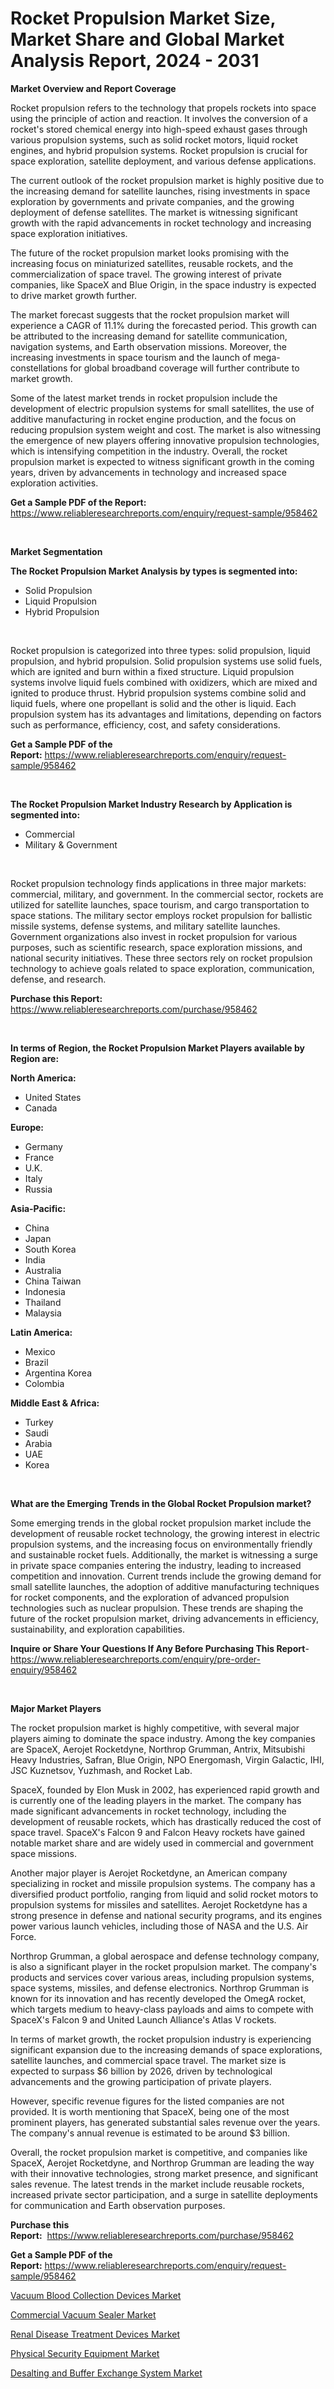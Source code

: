 <p><h1>Rocket Propulsion Market Size, Market Share and Global Market Analysis Report, 2024 - 2031</h1></p><p><strong>Market Overview and Report Coverage</strong></p>
<p><p>Rocket propulsion refers to the technology that propels rockets into space using the principle of action and reaction. It involves the conversion of a rocket's stored chemical energy into high-speed exhaust gases through various propulsion systems, such as solid rocket motors, liquid rocket engines, and hybrid propulsion systems. Rocket propulsion is crucial for space exploration, satellite deployment, and various defense applications.</p><p>The current outlook of the rocket propulsion market is highly positive due to the increasing demand for satellite launches, rising investments in space exploration by governments and private companies, and the growing deployment of defense satellites. The market is witnessing significant growth with the rapid advancements in rocket technology and increasing space exploration initiatives.</p><p>The future of the rocket propulsion market looks promising with the increasing focus on miniaturized satellites, reusable rockets, and the commercialization of space travel. The growing interest of private companies, like SpaceX and Blue Origin, in the space industry is expected to drive market growth further.</p><p>The market forecast suggests that the rocket propulsion market will experience a CAGR of 11.1% during the forecasted period. This growth can be attributed to the increasing demand for satellite communication, navigation systems, and Earth observation missions. Moreover, the increasing investments in space tourism and the launch of mega-constellations for global broadband coverage will further contribute to market growth.</p><p>Some of the latest market trends in rocket propulsion include the development of electric propulsion systems for small satellites, the use of additive manufacturing in rocket engine production, and the focus on reducing propulsion system weight and cost. The market is also witnessing the emergence of new players offering innovative propulsion technologies, which is intensifying competition in the industry. Overall, the rocket propulsion market is expected to witness significant growth in the coming years, driven by advancements in technology and increased space exploration activities.</p></p>
<p><strong>Get a Sample PDF of the Report:</strong> <a href="https://www.reliableresearchreports.com/enquiry/request-sample/958462">https://www.reliableresearchreports.com/enquiry/request-sample/958462</a></p>
<p>&nbsp;</p>
<p><strong>Market Segmentation</strong></p>
<p><strong>The Rocket Propulsion Market Analysis by types is segmented into:</strong></p>
<p><ul><li>Solid Propulsion</li><li>Liquid Propulsion</li><li>Hybrid Propulsion</li></ul></p>
<p>&nbsp;</p>
<p><p>Rocket propulsion is categorized into three types: solid propulsion, liquid propulsion, and hybrid propulsion. Solid propulsion systems use solid fuels, which are ignited and burn within a fixed structure. Liquid propulsion systems involve liquid fuels combined with oxidizers, which are mixed and ignited to produce thrust. Hybrid propulsion systems combine solid and liquid fuels, where one propellant is solid and the other is liquid. Each propulsion system has its advantages and limitations, depending on factors such as performance, efficiency, cost, and safety considerations.</p></p>
<p><strong>Get a Sample PDF of the Report:</strong>&nbsp;<a href="https://www.reliableresearchreports.com/enquiry/request-sample/958462">https://www.reliableresearchreports.com/enquiry/request-sample/958462</a></p>
<p>&nbsp;</p>
<p><strong>The Rocket Propulsion Market Industry Research by Application is segmented into:</strong></p>
<p><ul><li>Commercial</li><li>Military & Government</li></ul></p>
<p>&nbsp;</p>
<p><p>Rocket propulsion technology finds applications in three major markets: commercial, military, and government. In the commercial sector, rockets are utilized for satellite launches, space tourism, and cargo transportation to space stations. The military sector employs rocket propulsion for ballistic missile systems, defense systems, and military satellite launches. Government organizations also invest in rocket propulsion for various purposes, such as scientific research, space exploration missions, and national security initiatives. These three sectors rely on rocket propulsion technology to achieve goals related to space exploration, communication, defense, and research.</p></p>
<p><strong>Purchase this Report:</strong>&nbsp; <a href="https://www.reliableresearchreports.com/purchase/958462">https://www.reliableresearchreports.com/purchase/958462</a></p>
<p>&nbsp;</p>
<p><strong>In terms of Region, the Rocket Propulsion Market Players available by Region are:</strong></p>
<p>
    <p> <strong> North America: </strong>
        <ul>
            <li>United States</li>
            <li>Canada</li>
        </ul>
        </p> 
    <p> <strong> Europe: </strong>
        <ul>
            <li>Germany</li>
            <li>France</li>
            <li>U.K.</li>
            <li>Italy</li>
            <li>Russia</li>
        </ul>
        </p> 
    <p> <strong> Asia-Pacific: </strong>
        <ul>
            <li>China</li>
            <li>Japan</li>
            <li>South Korea</li>
            <li>India</li>
            <li>Australia</li>
            <li>China Taiwan</li>
            <li>Indonesia</li>
            <li>Thailand</li>
            <li>Malaysia</li>
        </ul>
        </p> 
    <p> <strong> Latin America: </strong>
        <ul>
            <li>Mexico</li>
            <li>Brazil</li>
            <li>Argentina Korea</li>
            <li>Colombia</li>
        </ul>
        </p> 
    <p> <strong> Middle East & Africa: </strong>
        <ul>
            <li>Turkey</li>
            <li>Saudi</li>
            <li>Arabia</li>
            <li>UAE</li>
            <li>Korea</li>
        </ul>
    </p>
    </p>
<p>&nbsp;</p>
<p><strong>What are the Emerging Trends in the Global Rocket Propulsion market?</strong></p>
<p><p>Some emerging trends in the global rocket propulsion market include the development of reusable rocket technology, the growing interest in electric propulsion systems, and the increasing focus on environmentally friendly and sustainable rocket fuels. Additionally, the market is witnessing a surge in private space companies entering the industry, leading to increased competition and innovation. Current trends include the growing demand for small satellite launches, the adoption of additive manufacturing techniques for rocket components, and the exploration of advanced propulsion technologies such as nuclear propulsion. These trends are shaping the future of the rocket propulsion market, driving advancements in efficiency, sustainability, and exploration capabilities.</p></p>
<p><strong>Inquire or Share Your Questions If Any Before Purchasing This Report</strong>- <a href="https://www.reliableresearchreports.com/enquiry/pre-order-enquiry/958462">https://www.reliableresearchreports.com/enquiry/pre-order-enquiry/958462</a></p>
<p>&nbsp;</p>
<p><strong>Major Market Players</strong></p>
<p><p>The rocket propulsion market is highly competitive, with several major players aiming to dominate the space industry. Among the key companies are SpaceX, Aerojet Rocketdyne, Northrop Grumman, Antrix, Mitsubishi Heavy Industries, Safran, Blue Origin, NPO Energomash, Virgin Galactic, IHI, JSC Kuznetsov, Yuzhmash, and Rocket Lab.</p><p>SpaceX, founded by Elon Musk in 2002, has experienced rapid growth and is currently one of the leading players in the market. The company has made significant advancements in rocket technology, including the development of reusable rockets, which has drastically reduced the cost of space travel. SpaceX's Falcon 9 and Falcon Heavy rockets have gained notable market share and are widely used in commercial and government space missions.</p><p>Another major player is Aerojet Rocketdyne, an American company specializing in rocket and missile propulsion systems. The company has a diversified product portfolio, ranging from liquid and solid rocket motors to propulsion systems for missiles and satellites. Aerojet Rocketdyne has a strong presence in defense and national security programs, and its engines power various launch vehicles, including those of NASA and the U.S. Air Force.</p><p>Northrop Grumman, a global aerospace and defense technology company, is also a significant player in the rocket propulsion market. The company's products and services cover various areas, including propulsion systems, space systems, missiles, and defense electronics. Northrop Grumman is known for its innovation and has recently developed the OmegA rocket, which targets medium to heavy-class payloads and aims to compete with SpaceX's Falcon 9 and United Launch Alliance's Atlas V rockets.</p><p>In terms of market growth, the rocket propulsion industry is experiencing significant expansion due to the increasing demands of space explorations, satellite launches, and commercial space travel. The market size is expected to surpass $6 billion by 2026, driven by technological advancements and the growing participation of private players.</p><p>However, specific revenue figures for the listed companies are not provided. It is worth mentioning that SpaceX, being one of the most prominent players, has generated substantial sales revenue over the years. The company's annual revenue is estimated to be around $3 billion.</p><p>Overall, the rocket propulsion market is competitive, and companies like SpaceX, Aerojet Rocketdyne, and Northrop Grumman are leading the way with their innovative technologies, strong market presence, and significant sales revenue. The latest trends in the market include reusable rockets, increased private sector participation, and a surge in satellite deployments for communication and Earth observation purposes.</p></p>
<p><strong>Purchase this Report:</strong>&nbsp;&nbsp;<a href="https://www.reliableresearchreports.com/purchase/958462">https://www.reliableresearchreports.com/purchase/958462</a></p>
<p></p>
<p><strong>Get a Sample PDF of the Report:</strong>&nbsp;<a href="https://www.reliableresearchreports.com/enquiry/request-sample/958462">https://www.reliableresearchreports.com/enquiry/request-sample/958462</a></p>
<p><p><a href="https://medium.com/@tammyjones1939/vacuum-blood-collection-devices-market-trends-and-market-analysis-forecasted-for-period-2023-2030-aa21d15755f6">Vacuum Blood Collection Devices Market</a></p><p><a href="https://github.com/Chiragrp22/Market-Research-Report-List-2/blob/main/commercial-vacuum-sealer-market.md">Commercial Vacuum Sealer Market</a></p><p><a href="https://medium.com/@tammyjones1939/renal-disease-treatment-devices-market-share-evolution-and-market-growth-trends-2023-2030-a5c9972ddef1">Renal Disease Treatment Devices Market</a></p><p><a href="https://github.com/Chiragrp23/Market-Research-Report-List-2/blob/main/physical-security-equipment-market.md">Physical Security Equipment Market</a></p><p><a href="https://medium.com/@tammyjones1939/desalting-and-buffer-exchange-system-nbsp-market-focuses-on-market-share-size-and-projected-7dc80ee2e13e">Desalting and Buffer Exchange System Market</a></p></p>